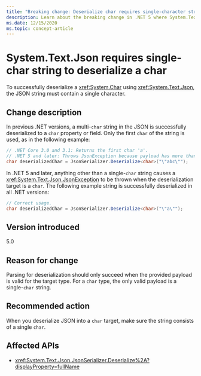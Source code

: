 ```yaml
---
title: "Breaking change: Deserialize char requires single-character string"
description: Learn about the breaking change in .NET 5 where System.Text.Json requires a single-char string in the JSON when deserializing to a char target.
ms.date: 12/15/2020
ms.topic: concept-article
---
```

# System.Text.Json requires single-char string to deserialize a char

To successfully deserialize a <xref:System.Char> using <xref:System.Text.Json>, the JSON string must contain a single character.

## Change description

In previous .NET versions, a multi-`char` string in the JSON is successfully deserialized to a `char` property or field. Only the first `char` of the string is used, as in the following example:

```csharp
// .NET Core 3.0 and 3.1: Returns the first char 'a'.
// .NET 5 and later: Throws JsonException because payload has more than one char.
char deserializedChar = JsonSerializer.Deserialize<char>("\"abc\"");
```

In .NET 5 and later, anything other than a single-`char` string causes a <xref:System.Text.Json.JsonException> to be thrown when the deserialization target is a `char`. The following example string is successfully deserialized in all .NET versions:

```csharp
// Correct usage.
char deserializedChar = JsonSerializer.Deserialize<char>("\"a\"");
```

## Version introduced

5.0

## Reason for change

Parsing for deserialization should only succeed when the provided payload is valid for the target type. For a `char` type, the only valid payload is a single-`char` string.

## Recommended action

When you deserialize JSON into a `char` target, make sure the string consists of a single `char`.

## Affected APIs

- <xref:System.Text.Json.JsonSerializer.Deserialize%2A?displayProperty=fullName>

<!--

### Affected APIs

- `Overload:System.Text.Json.JsonSerializer.Deserialize`

### Category

Serialization

-->
